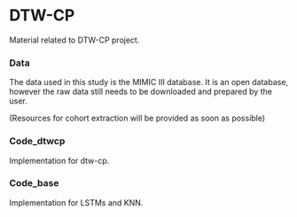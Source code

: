# DTW-CP
Material related to DTW-CP project. 



### Data

The data used in this study is the MIMIC III database. It is an open database, however the raw data still needs to be downloaded and prepared by the user. 

(Resources for cohort extraction will be provided as soon as possible)



### Code_dtwcp

Implementation for dtw-cp. 



### Code_base

Implementation for LSTMs and KNN.